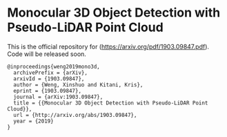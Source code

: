 # Monocular 3D Object Detection with Pseudo-LiDAR Point Cloud
This is the official repository for (https://arxiv.org/pdf/1903.09847.pdf). Code will be released soon.

```
@inproceedings{weng2019mono3d,
  archivePrefix = {arXiv},
  arxivId = {1903.09847},
  author = {Weng, Xinshuo and Kitani, Kris},
  eprint = {1903.09847},
  journal = {arXiv:1903.09847},
  title = {{Monocular 3D Object Detection with Pseudo-LiDAR Point Cloud}},
  url = {http://arxiv.org/abs/1903.09847},
  year = {2019}
}
```
